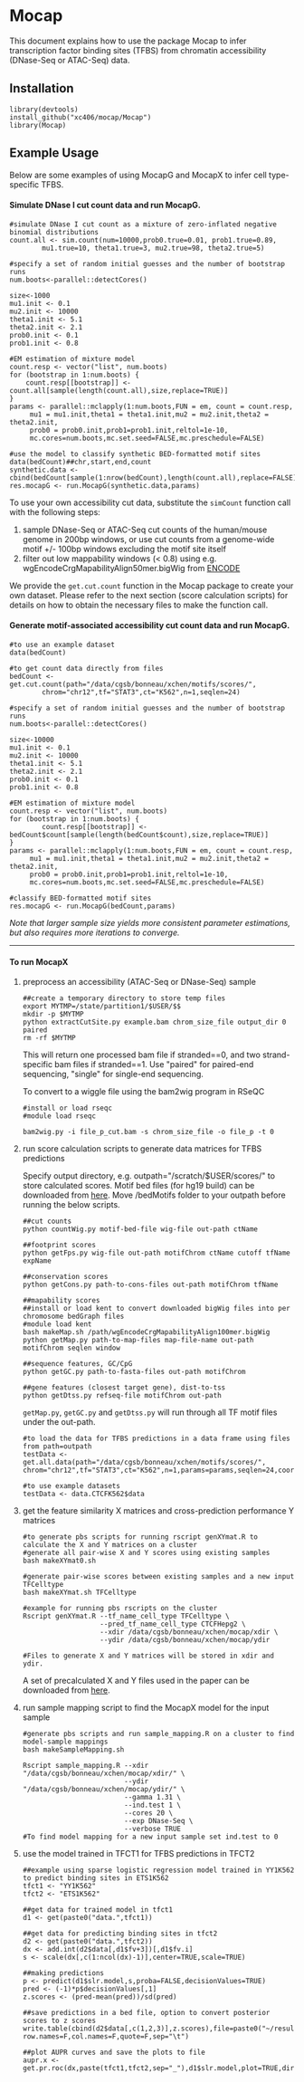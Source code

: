 # Mocap
This document explains how to use the package Mocap to infer transcription factor binding sites (TFBS) from chromatin accessibility (DNase-Seq or ATAC-Seq) data.

## Installation

```{r echo=FALSE}
library(devtools)
install_github("xc406/mocap/Mocap")
library(Mocap)
```
## Example Usage
Below are some examples of using MocapG and MocapX to infer cell type-specific TFBS.

#### Simulate DNase I cut count data and run MocapG.
```{r echo=FALSE}
#simulate DNase I cut count as a mixture of zero-inflated negative binomial distributions
count.all <- sim.count(num=10000,prob0.true=0.01, prob1.true=0.89,
		mu1.true=10, theta1.true=3, mu2.true=98, theta2.true=5)

#specify a set of random initial guesses and the number of bootstrap runs
num.boots<-parallel::detectCores()

size<-1000
mu1.init <- 0.1
mu2.init <- 10000
theta1.init <- 5.1
theta2.init <- 2.1
prob0.init <- 0.1
prob1.init <- 0.8

#EM estimation of mixture model
count.resp <- vector("list", num.boots)
for (bootstrap in 1:num.boots) {
	count.resp[[bootstrap]] <- count.all[sample(length(count.all),size,replace=TRUE)]
}
params <- parallel::mclapply(1:num.boots,FUN = em, count = count.resp,
     mu1 = mu1.init,theta1 = theta1.init,mu2 = mu2.init,theta2 = theta2.init,
     prob0 = prob0.init,prob1=prob1.init,reltol=1e-10,
     mc.cores=num.boots,mc.set.seed=FALSE,mc.preschedule=FALSE)

#use the model to classify synthetic BED-formatted motif sites 
data(bedCount)##chr,start,end,count
synthetic.data <- cbind(bedCount[sample(1:nrow(bedCount),length(count.all),replace=FALSE),c("chr","start","end")],count.all)
res.mocapG <- run.MocapG(synthetic.data,params)
```

To use your own accessibility cut data, substitute the `simCount` function call with the following steps:
   1. sample DNase-Seq or ATAC-Seq cut counts of the human/mouse genome in 200bp windows, or use cut counts from a genome-wide motif +/- 100bp windows excluding the motif site itself
   2. filter out low mappability windows (< 0.8) using e.g. wgEncodeCrgMapabilityAlign50mer.bigWig from [ENCODE](ftp://hgdownload.cse.ucsc.edu/goldenPath/hg19/encodeDCC/wgEncodeMapability/)

We provide the `get.cut.count` function in the Mocap package to create your own dataset. Please refer to the next section (score calculation scripts) for details on how to obtain the necessary files to make the function call.

#### Generate motif-associated accessibility cut count data and run MocapG.
```{r echo=FALSE}
#to use an example dataset
data(bedCount)

#to get count data directly from files
bedCount <- get.cut.count(path="/data/cgsb/bonneau/xchen/motifs/scores/",
		chrom="chr12",tf="STAT3",ct="K562",n=1,seqlen=24)

#specify a set of random initial guesses and the number of bootstrap runs
num.boots<-parallel::detectCores()

size<-10000
mu1.init <- 0.1
mu2.init <- 10000
theta1.init <- 5.1
theta2.init <- 2.1
prob0.init <- 0.1
prob1.init <- 0.8

#EM estimation of mixture model
count.resp <- vector("list", num.boots)
for (bootstrap in 1:num.boots) {
        count.resp[[bootstrap]] <- bedCount$count[sample(length(bedCount$count),size,replace=TRUE)]
}
params <- parallel::mclapply(1:num.boots,FUN = em, count = count.resp,
     mu1 = mu1.init,theta1 = theta1.init,mu2 = mu2.init,theta2 = theta2.init,
     prob0 = prob0.init,prob1=prob1.init,reltol=1e-10,
     mc.cores=num.boots,mc.set.seed=FALSE,mc.preschedule=FALSE)

#classify BED-formatted motif sites
res.mocapG <- run.MocapG(bedCount,params)
```
*Note that larger sample size yields more consistent parameter estimations, but also requires more iterations to converge.*

---

#### To run MocapX

 1. preprocess an accessibility (ATAC-Seq or DNase-Seq) sample

    ```
    ##create a temporary directory to store temp files
    export MYTMP=/state/partition1/$USER/$$
    mkdir -p $MYTMP
    python extractCutSite.py example.bam chrom_size_file output_dir 0 paired
    rm -rf $MYTMP
    ```
    This will return one processed bam file if stranded==0, and two strand-specific bam files if stranded==1.
    Use "paired" for paired-end sequencing, "single" for single-end sequencing.

    To convert to a wiggle file using the bam2wig program in RSeQC 
    ```
    #install or load rseqc
    #module load rseqc

    bam2wig.py -i file_p_cut.bam -s chrom_size_file -o file_p -t 0
    ```

 2. run score calculation scripts to generate data matrices for TFBS predictions

    Specify output directory, e.g. outpath="/scratch/$USER/scores/" to store calculated scores.
    Motif bed files (for hg19 build) can be downloaded from [here](http://whisper.bio.nyu.edu/~xc406/mocap/data).
    Move /bedMotifs folder to your outpath before running the below scripts.

    ```
    ##cut counts
    python countWig.py motif-bed-file wig-file out-path ctName

    ##footprint scores
    python getFps.py wig-file out-path motifChrom ctName cutoff tfName expName

    ##conservation scores
    python getCons.py path-to-cons-files out-path motifChrom tfName

    ##mapability scores
    ##install or load kent to convert downloaded bigWig files into per chromosome bedGraph files
    #module load kent
    bash makeMap.sh /path/wgEncodeCrgMapabilityAlign100mer.bigWig
    python getMap.py path-to-map-files map-file-name out-path motifChrom seqlen window

    ##sequence features, GC/CpG
    python getGC.py path-to-fasta-files out-path motifChrom

    ##gene features (closest target gene), dist-to-tss
    python getDtss.py refseq-file motifChrom out-path
    ```
    `getMap.py`, `getGC.py` and `getDtss.py` will run through all TF motif files under the out-path.

    ```{r echo=FALSE}
    #to load the data for TFBS predictions in a data frame using files from path=outpath
    testData <- get.all.data(path="/data/cgsb/bonneau/xchen/motifs/scores/",
	chrom="chr12",tf="STAT3",ct="K562",n=1,params=params,seqlen=24,coords=FALSE,chip=FALSE)

    #to use example datasets
    testData <- data.CTCFK562$data
    ``` 

 3. get the feature similarity X matrices and cross-prediction performance Y matrices

    ```
    #to generate pbs scripts for running rscript genXYmat.R to calculate the X and Y matrices on a cluster
    #generate all pair-wise X and Y scores using existing samples
    bash makeXYmat0.sh

    #generate pair-wise scores between existing samples and a new input TFCelltype
    bash makeXYmat.sh TFCelltype

    #example for running pbs rscripts on the cluster
    Rscript genXYmat.R --tf_name_cell_type TFCelltype \
                       --pred_tf_name_cell_type CTCFHepg2 \
                       --xdir /data/cgsb/bonneau/xchen/mocap/xdir \
                       --ydir /data/cgsb/bonneau/xchen/mocap/ydir

    #Files to generate X and Y matrices will be stored in xdir and ydir.
    ```

    A set of precalculated X and Y files used in the paper can be downloaded from [here](http://whisper.bio.nyu.edu/~xc406/mocap/data/).
  
 4. run sample mapping script to find the MocapX model for the input sample

    ```
    #generate pbs scripts and run sample_mapping.R on a cluster to find model-sample mappings
    bash makeSampleMapping.sh

    Rscript sample_mapping.R --xdir "/data/cgsb/bonneau/xchen/mocap/xdir/" \
                             --ydir "/data/cgsb/bonneau/xchen/mocap/ydir/" \
                             --gamma 1.31 \
                             --ind.test 1 \
                             --cores 20 \
                             --exp DNase-Seq \
                             --verbose TRUE
    #To find model mapping for a new input sample set ind.test to 0
    ```

 5. use the model trained in TFCT1 for TFBS predictions in TFCT2
    ```{r echo=FALSE}
    ##example using sparse logistic regression model trained in YY1K562 to predict binding sites in ETS1K562
    tfct1 <- "YY1K562"
    tfct2 <- "ETS1K562"

    ##get data for trained model in tfct1
    d1 <- get(paste0("data.",tfct1))

    ##get data for predicting binding sites in tfct2
    d2 <- get(paste0("data.",tfct2))
    dx <- add.int(d2$data[,d1$fv+3])[,d1$fv.i]
    s <- scale(dx[,c(1:ncol(dx)-1)],center=TRUE,scale=TRUE)

    ##making predictions
    p <- predict(d1$slr.model,s,proba=FALSE,decisionValues=TRUE)
    pred <- (-1)*p$decisionValues[,1]
    z.scores <- (pred-mean(pred))/sd(pred)

    ##save predictions in a bed file, option to convert posterior scores to z scores
    write.table(cbind(d2$data[,c(1,2,3)],z.scores),file=paste0("~/results/",tfct1,tfct2,"MocapX.bed"),
	row.names=F,col.names=F,quote=F,sep="\t")   

    ##plot AUPR curves and save the plots to file
    aupr.x <- get.pr.roc(dx,paste(tfct1,tfct2,sep="_"),d1$slr.model,plot=TRUE,dir="~/plots/")
    ```

